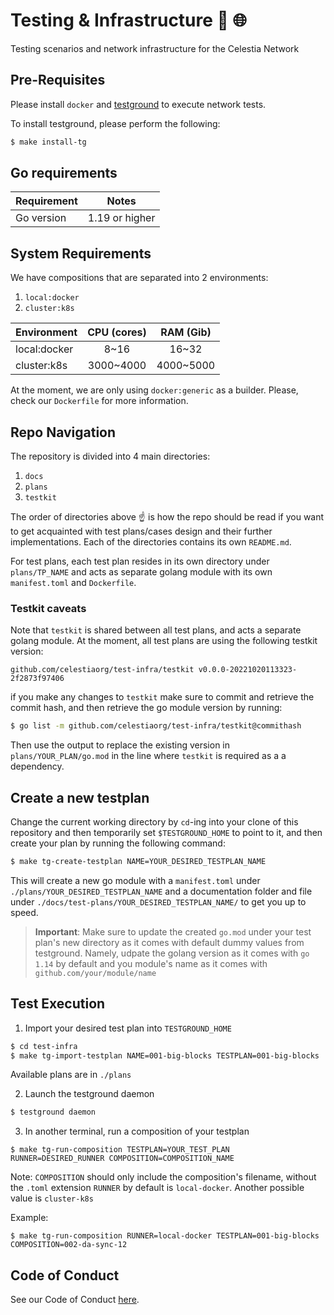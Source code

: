 # Testing & Infrastructure :microscope: :globe_with_meridians:

Testing scenarios and network infrastructure for the Celestia Network

## Pre-Requisites

Please install `docker` and [testground](https://docs.testground.ai/v/master/getting-started) to execute network tests.

To install testground, please perform the following:
```bash
$ make install-tg
```

## Go requirements

| Requirement | Notes          |
| ----------- | -------------- |
| Go version  | 1.19 or higher |

## System Requirements

We have compositions that are separated into 2 environments:

1. `local:docker`
2. `cluster:k8s`

| Environment  | CPU (cores) | RAM (Gib) |
| ------------ | :---------: | :-------: |
| local:docker |    8~16     |   16~32   |
| cluster:k8s  |  3000~4000  | 4000~5000 |

At the moment, we are only using `docker:generic` as a builder.
Please, check our `Dockerfile` for more information.

## Repo Navigation

The repository is divided into 4 main directories:

1. `docs`
2. `plans`
4. `testkit`

The order of directories above :point_up: is how the repo should be read
if you want to get acquainted with test plans/cases design and their further implementations.
Each of the directories contains its own `README.md`.

For test plans, each test plan resides in its own directory under `plans/TP_NAME` and acts as separate golang module with its own `manifest.toml` and `Dockerfile`.

### Testkit caveats 
Note that `testkit` is shared between all test plans, and acts a separate golang module. At the moment, all test plans are using the following testkit version:
```
github.com/celestiaorg/test-infra/testkit v0.0.0-20221020113323-2f2873f97406
```

if you make any changes to `testkit` make sure to commit and retrieve the commit hash, and then retrieve the go module version by running:
```bash
$ go list -m github.com/celestiaorg/test-infra/testkit@commithash
```
Then use the output to replace the existing version in `plans/YOUR_PLAN/go.mod` in the line where `testkit` is required as a a dependency.

## Create a new testplan

Change the current working directory by `cd`-ing into your clone of this repository and then temporarily set `$TESTGROUND_HOME` to point to it, and then create your plan by running the following command:
```bash
$ make tg-create-testplan NAME=YOUR_DESIRED_TESTPLAN_NAME
```

This will create a new go module with a `manifest.toml` under `./plans/YOUR_DESIRED_TESTPLAN_NAME` and a documentation folder  and file under `./docs/test-plans/YOUR_DESIRED_TESTPLAN_NAME/` to get you up to speed.

> **Important**: Make sure to update the created `go.mod` under your test plan's new directory as it comes with default dummy values from testground. Namely, udpate the golang version as it comes with `go 1.14` by default and you module's name as it comes with `github.com/your/module/name`

## Test Execution

1. Import your desired test plan into `TESTGROUND_HOME`
```bash
$ cd test-infra
$ make tg-import-testplan NAME=001-big-blocks TESTPLAN=001-big-blocks
```
Available plans are in `./plans`

2. Launch the testground daemon
```bash
$ testground daemon
```

3. In another terminal, run a composition of your testplan
```
$ make tg-run-composition TESTPLAN=YOUR_TEST_PLAN RUNNER=DESIRED_RUNNER COMPOSITION=COMPOSITION_NAME
```
Note: `COMPOSITION` should only include the composition's filename, without the `.toml` extension
`RUNNER` by default is `local-docker`. Another possible value is `cluster-k8s`

Example:
```
$ make tg-run-composition RUNNER=local-docker TESTPLAN=001-big-blocks COMPOSITION=002-da-sync-12
```

## Code of Conduct

See our Code of Conduct [here](https://docs.celestia.org/community/coc).
